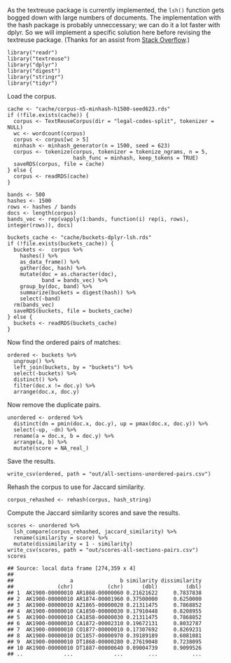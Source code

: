 As the textreuse package is currently implemented, the `lsh()` function
gets bogged down with large numbers of documents. The implementation
with the hash package is probably unneccessary; we can do it a lot
faster with dplyr. So we will implement a specific solution here before
revising the textreuse package. (Thanks for an assist from [Stack
Overflow](http://stackoverflow.com/questions/32783727/turn-ordered-pairs-into-unordered-pairs-in-a-data-frame-with-dplyr/32784685#32784685).)

    library("readr")
    library("textreuse")
    library("dplyr")
    library("digest")
    library("stringr")
    library("tidyr")

Load the corpus.

    cache <- "cache/corpus-n5-minhash-h1500-seed623.rds"
    if (!file.exists(cache)) {
      corpus <- TextReuseCorpus(dir = "legal-codes-split", tokenizer = NULL)
      wc <- wordcount(corpus)
      corpus <- corpus[wc > 5]
      minhash <- minhash_generator(n = 1500, seed = 623)
      corpus <- tokenize(corpus, tokenizer = tokenize_ngrams, n = 5,
                         hash_func = minhash, keep_tokens = TRUE)
      saveRDS(corpus, file = cache)
    } else {
      corpus <- readRDS(cache)
    }

    bands <- 500
    hashes <- 1500
    rows <- hashes / bands
    docs <- length(corpus)
    bands_vec <- rep(vapply(1:bands, function(i) rep(i, rows), integer(rows)), docs)

    buckets_cache <- "cache/buckets-dplyr-lsh.rds"
    if (!file.exists(buckets_cache)) {
      buckets <-  corpus %>%
        hashes() %>%
        as_data_frame() %>%
        gather(doc, hash) %>%
        mutate(doc = as.character(doc),
               band = bands_vec) %>%
        group_by(doc, band) %>%
        summarize(buckets = digest(hash)) %>%
        select(-band)
      rm(bands_vec)
      saveRDS(buckets, file = buckets_cache)
    } else {
      buckets <- readRDS(buckets_cache)
    }

Now find the ordered pairs of matches:

    ordered <- buckets %>% 
      ungroup() %>%
      left_join(buckets, by = "buckets") %>%
      select(-buckets) %>%
      distinct() %>% 
      filter(doc.x != doc.y) %>%
      arrange(doc.x, doc.y)

Now remove the duplicate pairs.

    unordered <- ordered %>% 
      distinct(dn = pmin(doc.x, doc.y), up = pmax(doc.x, doc.y)) %>%
      select(-up, -dn) %>%
      rename(a = doc.x, b = doc.y) %>%
      arrange(a, b) %>% 
      mutate(score = NA_real_) 

Save the results.

    write_csv(ordered, path = "out/all-sections-unordered-pairs.csv")

Rehash the corpus to use for Jaccard similarity.

    corpus_rehashed <- rehash(corpus, hash_string)

Compute the Jaccard similarity scores and save the results.

    scores <- unordered %>% 
      lsh_compare(corpus_rehashed, jaccard_similarity) %>% 
      rename(similarity = score) %>% 
      mutate(dissimilarity = 1 - similarity)
    write_csv(scores, path = "out/scores-all-sections-pairs.csv")
    scores

    ## Source: local data frame [274,359 x 4]
    ## 
    ##                  a               b similarity dissimilarity
    ##              (chr)           (chr)      (dbl)         (dbl)
    ## 1  AK1900-00000010 AR1868-00000060 0.21621622     0.7837838
    ## 2  AK1900-00000010 AR1874-00001960 0.37500000     0.6250000
    ## 3  AK1900-00000010 AZ1865-00000020 0.21311475     0.7868852
    ## 4  AK1900-00000010 CA1850-00000030 0.17910448     0.8208955
    ## 5  AK1900-00000010 CA1858-00000030 0.21311475     0.7868852
    ## 6  AK1900-00000010 CA1872-00002310 0.19672131     0.8032787
    ## 7  AK1900-00000010 CO1877-00000010 0.17307692     0.8269231
    ## 8  AK1900-00000010 DC1857-00000970 0.39189189     0.6081081
    ## 9  AK1900-00000010 DT1868-00000280 0.27619048     0.7238095
    ## 10 AK1900-00000010 DT1887-00000640 0.09004739     0.9099526
    ## ..             ...             ...        ...           ...
